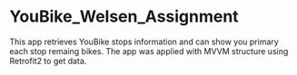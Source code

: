 # YouBike_Welsen_Assignment
This app retrieves YouBike stops information and can show you primary each stop remaing bikes. The app was applied with MVVM structure using Retrofit2 to get data.
